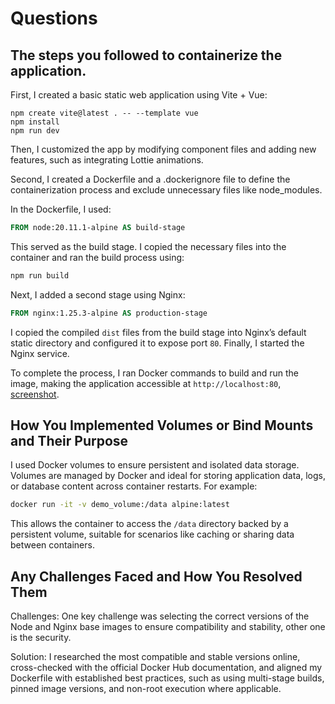 # Questions

## The steps you followed to containerize the application.

First, I created a basic static web application using Vite + Vue:

```shell
npm create vite@latest . -- --template vue
npm install
npm run dev
```

Then, I customized the app by modifying component files and adding new features, such as integrating Lottie animations.

Second, I created a Dockerfile and a .dockerignore file to define the containerization process and exclude unnecessary files like node_modules.

In the Dockerfile, I used:

```dockerfile
FROM node:20.11.1-alpine AS build-stage
```

This served as the build stage. I copied the necessary files into the container and ran the build process using:

```bash
npm run build
```

Next, I added a second stage using Nginx:

```dockerfile
FROM nginx:1.25.3-alpine AS production-stage
```

I copied the compiled `dist` files from the build stage into Nginx’s default static directory and configured it to expose port `80`. Finally, I started the Nginx service.

To complete the process, I ran Docker commands to build and run the image, making the application accessible at `http://localhost:80`, [screenshot](./screenshot/website.png).

## How You Implemented Volumes or Bind Mounts and Their Purpose

I used Docker volumes to ensure persistent and isolated data storage. Volumes are managed by Docker and ideal for storing application data, logs, or database content across container restarts. For example:

```bash
docker run -it -v demo_volume:/data alpine:latest
```

This allows the container to access the `/data` directory backed by a persistent volume, suitable for scenarios like caching or sharing data between containers.

## Any Challenges Faced and How You Resolved Them

Challenges: One key challenge was selecting the correct versions of the Node and Nginx base images to ensure compatibility and stability, other one is the security.

Solution: I researched the most compatible and stable versions online, cross-checked with the official Docker Hub documentation, and aligned my Dockerfile with established best practices, such as using multi-stage builds, pinned image versions, and non-root execution where applicable.
